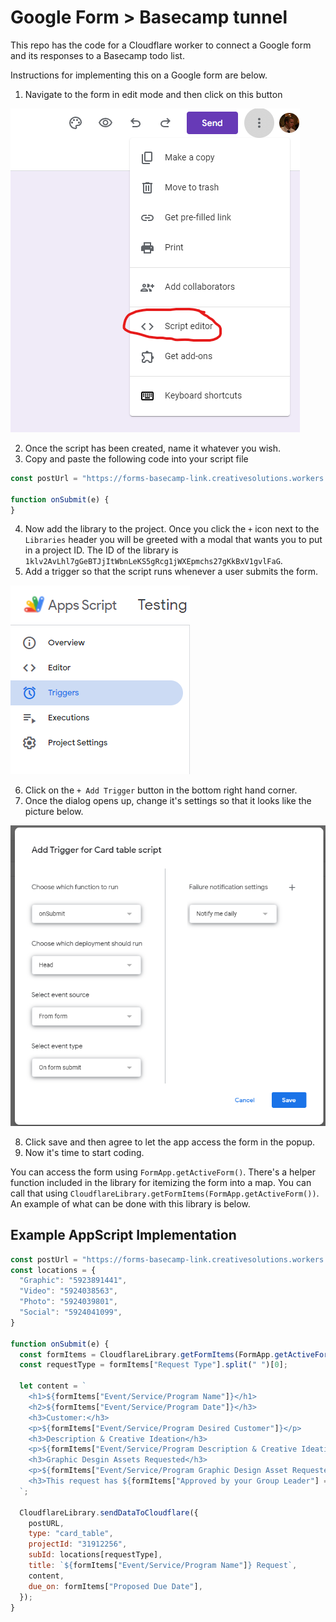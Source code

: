 # Google Form > Basecamp tunnel

This repo has the code for a Cloudflare worker to connect a Google form and its responses to a Basecamp todo list.

Instructions for implementing this on a Google form are below.

1. Navigate to the form in edit mode and then click on this button

<img src="./images/create_script.png" />

2. Once the script has been created, name it whatever you wish.
3. Copy and paste the following code into your script file
```javascript
const postUrl = "https://forms-basecamp-link.creativesolutions.workers.dev/"

function onSubmit(e) {
}
```
4. Now add the library to the project. 
Once you click the `+` icon next to the `Libraries` header you will be greeted with a modal that wants you to put in a project ID.
The ID of the library is `1klv2AvLhl7gGeBTJjItWbnLeKS5gRcg1jWXEpmchs27gKkBxV1gvlFaG`.
5. Add a trigger so that the script runs whenever a user submits the form.

<img src="./images/go_to_trigger.png" />

6. Click on the `+ Add Trigger` button in the bottom right hand corner. 
7. Once the dialog opens up, change it's settings so that it looks like the picture below.

<img src="./images/trigger_settings.png" />

8. Click save and then agree to let the app access the form in the popup.
9. Now it's time to start coding. 

You can access the form using `FormApp.getActiveForm()`.
There's a helper function included in the library for itemizing the form into a map.
You can call that using `CloudflareLibrary.getFormItems(FormApp.getActiveForm())`.
An example of what can be done with this library is below.

## Example AppScript Implementation
```javascript
const postUrl = "https://forms-basecamp-link.creativesolutions.workers.dev/"
const locations = {
  "Graphic": "5923891441",
  "Video": "5924038563",
  "Photo": "5924039801",
  "Social": "5924041099",
}

function onSubmit(e) {
  const formItems = CloudflareLibrary.getFormItems(FormApp.getActiveForm());
  const requestType = formItems["Request Type"].split(" ")[0];

  let content = `
    <h1>${formItems["Event/Service/Program Name"]}</h1>
    <h2>${formItems["Event/Service/Program Date"]}</h3>
    <h3>Customer:</h3>
    <p>${formItems["Event/Service/Program Desired Customer"]}</p>
    <h3>Description & Creative Ideation</h3>
    <p>${formItems["Event/Service/Program Description & Creative Ideation"]}</p>
    <h3>Graphic Desgin Assets Requested</h3>
    <p>${formItems["Event/Service/Program Graphic Design Asset Requested"].reduce((previous, current) => `${previous}${current}, `, "").slice(0, -2)}</p>
    <h3>This request has ${formItems["Approved by your Group Leader"] === "Yes" ? "" : "not "}been approved by the requester's group leader</h3>
  `;

  CloudflareLibrary.sendDataToCloudflare({
    postURL,
    type: "card_table",
    projectId: "31912256",
    subId: locations[requestType],
    title: `${formItems["Event/Service/Program Name"]} Request`,
    content,
    due_on: formItems["Proposed Due Date"],
  });
}
```